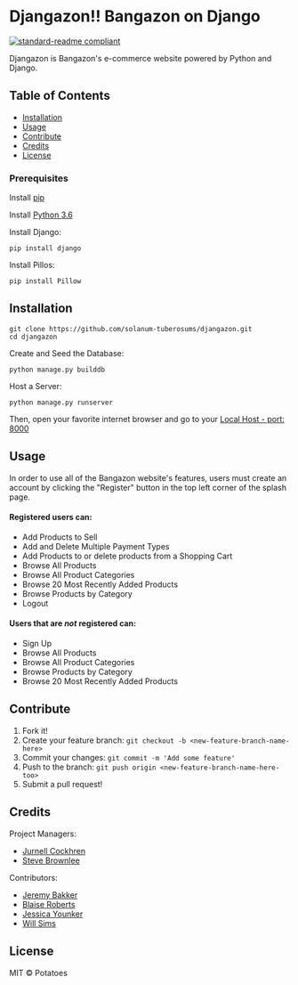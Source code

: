 # Djangazon!! Bangazon on Django
[![standard-readme compliant](https://img.shields.io/badge/readme%20style-standard-brightgreen.svg?style=flat-square)](https://github.com/RichardLitt/standard-readme)

Djangazon is Bangazon's e-commerce website powered by Python and Django.

## Table of Contents

- [Installation](#installation)
- [Usage](#usage)   
- [Contribute](#contribute)
- [Credits](#credits)
- [License](#license)


### Prerequisites
Install [pip](https://packaging.python.org/installing/)

Install [Python 3.6](https://www.python.org/downloads/)

Install Django:
```
pip install django
```

Install Pillos:
```
pip install Pillow
```

## Installation
```
git clone https://github.com/solanum-tuberosums/djangazon.git
cd djangazon
```
Create and Seed the Database:

```
python manage.py builddb
```
Host a Server:

```
python manage.py runserver
```
Then, open your favorite internet browser and go to your [Local Host - port: 8000](http://localhost:8000/)


## Usage
In order to use all of the Bangazon website's features, users must create an account by clicking the "Register" button in the top left corner of the splash page.

#### Registered users can:
* Add Products to Sell
* Add and Delete Multiple Payment Types
* Add Products to or delete products from a Shopping Cart
* Browse All Products
* Browse All Product Categories
* Browse 20 Most Recently Added Products
* Browse Products by Category
* Logout

#### Users that are _not_ registered can:
* Sign Up
* Browse All Products
* Browse All Product Categories
* Browse Products by Category
* Browse 20 Most Recently Added Products


## Contribute
1. Fork it!
2. Create your feature branch:
```git checkout -b <new-feature-branch-name-here>```
3. Commit your changes:
```git commit -m 'Add some feature'```
4. Push to the branch:
```git push origin <new-feature-branch-name-here-too>```
5. Submit a pull request!

## Credits
Project Managers:
  - [Jurnell Cockhren](https://github.com/jcockhren)
  - [Steve Brownlee](https://github.com/stevebrownlee)

Contributors:
  * [Jeremy Bakker](https://github.com/JeremyBakker)
  * [Blaise Roberts](https://github.com/BlaiseRoberts)
  * [Jessica Younker](https://github.com/jessica-younker)
  * [Will Sims](https://github.com/willsims14)

## License
MIT © Potatoes